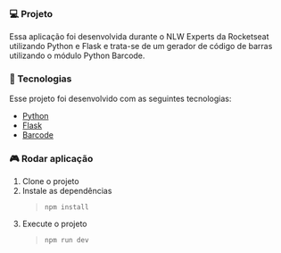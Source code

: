 ### 💻 Projeto

Essa aplicação foi desenvolvida durante o NLW Experts da Rocketseat utilizando Python e Flask e trata-se de um gerador de código de barras utilizando o módulo Python Barcode.

### 🚀 Tecnologias

Esse projeto foi desenvolvido com as seguintes tecnologias:

- [Python](https://www.python.org/)
- [Flask](https://pypi.org/project/Flask/)
- [Barcode](https://pypi.org/project/python-barcode/)

### 🎮 Rodar aplicação

1. Clone o projeto
2. Instale as dependências
   > `npm install`
3. Execute o projeto
   > `npm run dev`
